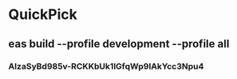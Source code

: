 # QuickPick

## eas build --profile development --profile all

### AIzaSyBd985v-RCKKbUk1lGfqWp9IAkYcc3Npu4
